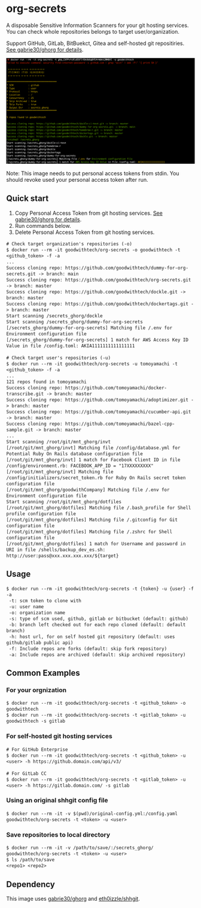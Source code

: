 # org-secrets

A disposable Sensitive Information Scanners for your git hosting services. You can check whole repositories belongs to target user/organization.

Support GitHub, GitLab, BitBuekct, Gitea and self-hosted git repositiries. [See gabrie30/ghorg for details](https://github.com/gabrie30/ghorg#supported-providers).

<img src="docs/usage.png" width="700">

Note: This image needs to put personal access tokens from stdin. You should revoke used your personal access token after run.

## Quick start

1. Copy Personal Access Token from git hosting services. [See gabrie30/ghorg for details](https://github.com/gabrie30/ghorg#github-setup).
2. Run commands below. 
3. Delete Personal Access Token from git hosting services.

```shell
# Check target organization's repositories (-o)
$ docker run --rm -it goodwithtech/org-secrets -o goodwithtech -t <github_token> -f -a
...
Success cloning repo: https://github.com/goodwithtech/dummy-for-org-secrets.git -> branch: main
Success cloning repo: https://github.com/goodwithtech/org-secrets.git -> branch: master
Success cloning repo: https://github.com/goodwithtech/dockle.git -> branch: master
Success cloning repo: https://github.com/goodwithtech/dockertags.git -> branch: master
Start scanning /secrets_ghorg/dockle
Start scanning /secrets_ghorg/dummy-for-org-secrets
[/secrets_ghorg/dummy-for-org-secrets] Matching file /.env for Environment configuration file
[/secrets_ghorg/dummy-for-org-secrets] 1 match for AWS Access Key ID Value in file /config.toml: AKIA1111111111111111

# Check target user's repositories (-u)
$ docker run --rm -it goodwithtech/org-secrets -u tomoyamachi -t <github_token> -f -a
...
121 repos found in tomoyamachi
Success cloning repo: https://github.com/tomoyamachi/docker-transcribe.git -> branch: master
Success cloning repo: https://github.com/tomoyamachi/adoptimizer.git -> branch: master
Success cloning repo: https://github.com/tomoyamachi/cucumber-api.git -> branch: master
Success cloning repo: https://github.com/tomoyamachi/bazel-cpp-sample.git -> branch: master
...
Start scanning /root/git/mnt_ghorg/invt
[/root/git/mnt_ghorg/invt] Matching file /config/database.yml for Potential Ruby On Rails database configuration file
[/root/git/mnt_ghorg/invt] 1 match for Facebook Client ID in file /config/environment.rb: FACEBOOK_APP_ID = "17XXXXXXXXX"
[/root/git/mnt_ghorg/invt] Matching file /config/initializers/secret_token.rb for Ruby On Rails secret token configuration file
[/root/git/mnt_ghorg/goodwithCompany] Matching file /.env for Environment configuration file
Start scanning /root/git/mnt_ghorg/dotfiles
[/root/git/mnt_ghorg/dotfiles] Matching file /.bash_profile for Shell profile configuration file
[/root/git/mnt_ghorg/dotfiles] Matching file /.gitconfig for Git configuration file
[/root/git/mnt_ghorg/dotfiles] Matching file /.zshrc for Shell configuration file
[/root/git/mnt_ghorg/dotfiles] 1 match for Username and password in URI in file /shells/backup_dev_es.sh: http://user:pass@xxx.xxx.xxx.xxx/${target}
```

## Usage

```shell
$ docker run --rm -it goodwithtech/org-secrets -t {token} -u {user} -f -a
 -t: scm token to clone with
 -u: user name
 -o: organization name
 -s: type of scm used, github, gitlab or bitbucket (default: github)
 -b: branch left checked out for each repo cloned (default: default branch)
 -h: host url, for on self hosted git repository (default: uses github/gitlab public api)
 -f: Include repos are forks (default: skip fork repository)
 -a: Include repos are archived (default: skip archived repository)
```

## Common Examples

### For your orgnization
```
$ docker run --rm -it goodwithtech/org-secrets -t <github_token> -o goodwithtech
$ docker run --rm -it goodwithtech/org-secrets -t <gitlab_token> -u goodwithtech -s gitlab
```

### For self-hosted git hosting services
```
# For GitHub Enterprise
$ docker run --rm -it goodwithtech/org-secrets -t <github_token> -u <user> -h https://github.domain.com/api/v3/

# For GitLab CC
$ docker run --rm -it goodwithtech/org-secrets -t <gitlab_token> -u <user> -h https://gitlab.domain.com/ -s gitlab
```

### Using an original shhgit config file

```
$ docker run --rm -it -v $(pwd)/original-config.yml:/config.yaml goodwithtech/org-secrets -t <token> -u <user>
```


### Save repositories to local directory

```shell
$ docker run --rm -it -v /path/to/save/:/secrets_ghorg/ goodwithtech/org-secrets -t <token> -u <user>
$ ls /path/to/save
<repo1> <repo2>
```

## Dependency
This image uses [gabrie30/ghorg](https://github.com/gabrie30/ghorg) and [eth0izzle/shhgit](https://github.com/eth0izzle/shhgit).  
